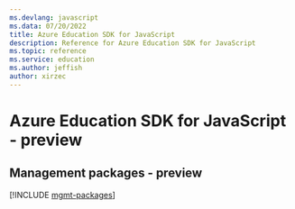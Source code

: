```yaml
---
ms.devlang: javascript
ms.data: 07/20/2022
title: Azure Education SDK for JavaScript
description: Reference for Azure Education SDK for JavaScript
ms.topic: reference
ms.service: education
ms.author: jeffish
author: xirzec
---
```

# Azure Education SDK for JavaScript - preview

## Management packages - preview
[!INCLUDE [mgmt-packages](education-mgmt-index.md)]
